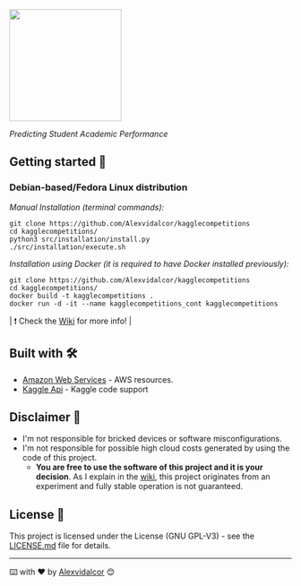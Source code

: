 
<img src="https://raw.githubusercontent.com/Alexvidalcor/kagglecompetitions/main/input/Kaggle-logo.png" width="200" />

_Predicting Student Academic Performance_


## Getting started 🚀


### Debian-based/Fedora Linux distribution 

_Manual Installation (terminal commands):_

```
git clone https://github.com/Alexvidalcor/kagglecompetitions
cd kagglecompetitions/
python3 src/installation/install.py
./src/installation/execute.sh
```

_Installation using Docker (it is required to have Docker installed previously):_

```
git clone https://github.com/Alexvidalcor/kagglecompetitions
cd kagglecompetitions/
docker build -t kagglecompetitions . 
docker run -d -it --name kagglecompetitions_cont kagglecompetitions
```

| :exclamation:  Check the [Wiki](https://github.com/Alexvidalcor/kagglecompetitions/wiki) for more info!  |


## Built with 🛠️

* [Amazon Web Services](https://aws.amazon.com/) - AWS resources.
* [Kaggle Api](https://www.kaggle.com/docs/api) - Kaggle code support


## Disclaimer :memo:

* I'm not responsible for bricked devices or software misconfigurations.
* I'm not responsible for possible high cloud costs generated by using the code of this project.
    * **You are free to use the software of this project and it is your decision**. As I explain in the [wiki](https://github.com/Alexvidalcor/kagglecompetitions/wiki), this project originates from an experiment and fully stable operation is not guaranteed.


## License :pushpin:

This project is licensed under the License (GNU GPL-V3) - see the [LICENSE.md](LICENSE.md) file for details.


---

⌨️ with ❤️ by [Alexvidalcor](https://github.com/Alexvidalcor) 😊
